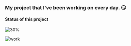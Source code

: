 
### My project that I've been working on every day. 😏
#### Status of this project

![30%](https://progress-bar.dev/30)

![work](https://user-images.githubusercontent.com/67064886/95161900-ba6c5b00-077a-11eb-95a0-b35b7464ae3c.png)

